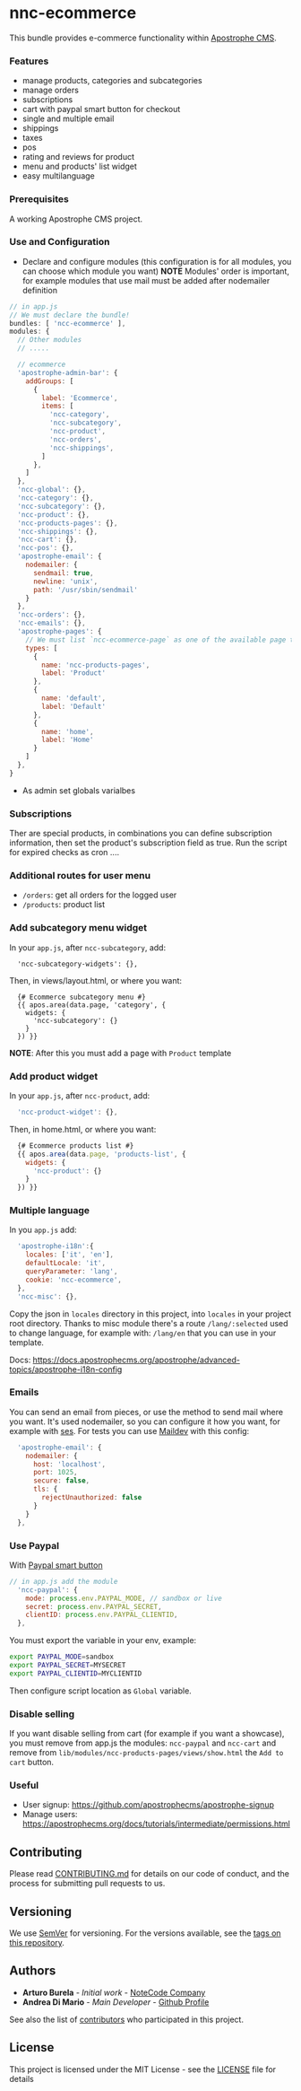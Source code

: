 # nnc-ecommerce

This bundle provides e-commerce functionality within [Apostrophe CMS](http://apostrophecms.org).

### Features

- manage products, categories and subcategories
- manage orders
- subscriptions
- cart with paypal smart button for checkout
- single and multiple email
- shippings
- taxes
- pos
- rating and reviews for product
- menu and products' list widget
- easy multilanguage

### Prerequisites

A working Apostrophe CMS project.

### Use and Configuration

- Declare and configure modules (this configuration is for all modules, you can choose which module you want)
**NOTE** Modules' order is important, for example modules that use mail must be added after nodemailer definition

```javascript
// in app.js
// We must declare the bundle!
bundles: [ 'ncc-ecommerce' ],
modules: {
  // Other modules
  // .....

  // ecommerce
  'apostrophe-admin-bar': {
    addGroups: [
      {
        label: 'Ecommerce',
        items: [
          'ncc-category',
          'ncc-subcategory',
          'ncc-product',
          'ncc-orders',
          'ncc-shippings',
        ]
      },
    ]
  },
  'ncc-global': {},
  'ncc-category': {},
  'ncc-subcategory': {},
  'ncc-product': {},
  'ncc-products-pages': {},
  'ncc-shippings': {},
  'ncc-cart': {},
  'ncc-pos': {},
  'apostrophe-email': {
    nodemailer: {
      sendmail: true,
      newline: 'unix',
      path: '/usr/sbin/sendmail'
    }
  },
  'ncc-orders': {},
  'ncc-emails': {},
  'apostrophe-pages': {
    // We must list `ncc-ecommerce-page` as one of the available page types
    types: [
      {
        name: 'ncc-products-pages',
        label: 'Product'
      },
      {
        name: 'default',
        label: 'Default'
      },
      {
        name: 'home',
        label: 'Home'
      }
    ]
  },
}
```

- As admin set globals varialbes

### Subscriptions
Ther are special products, in combinations you can define subscription information, then set the product's subscription field as true.
Run the script for expired checks as cron ....

### Additional routes for user menu

- `/orders`: get all orders for the logged user
- `/products`: product list

### Add subcategory menu widget

In your `app.js`, after `ncc-subcategory`, add:
```
  'ncc-subcategory-widgets': {},
```
Then, in views/layout.html, or where you want:
```
  {# Ecommerce subcategory menu #}
  {{ apos.area(data.page, 'category', {
    widgets: {
      'ncc-subcategory': {}
    }
  }) }}
```
**NOTE**: After this you must add a page with `Product` template

### Add product widget

In your `app.js`, after `ncc-product`, add:

```javascript
  'ncc-product-widget': {},
```

Then, in home.html, or where you want:

```javascript
  {# Ecommerce products list #}
  {{ apos.area(data.page, 'products-list', {
    widgets: {
      'ncc-product': {}
    }
  }) }}
```

### Multiple language

In you `app.js` add:

```javascript
  'apostrophe-i18n':{
    locales: ['it', 'en'],
    defaultLocale: 'it',
    queryParameter: 'lang',
    cookie: 'ncc-ecommerce',
  },
  'ncc-misc': {},
```

Copy the json in `locales` directory in this project, into `locales` in your project root directory. Thanks to misc module there's a route `/lang/:selected` used to change language, for example with: `/lang/en` that you can use in your template.

Docs: https://docs.apostrophecms.org/apostrophe/advanced-topics/apostrophe-i18n-config


### Emails

You can send an email from pieces, or use the method to send mail where you want. It's used nodemailer, so you can configure it how you want, for example with [ses]( https://nodemailer.com/transports/ses/). For tests you can use [Maildev](https://github.com/djfarrelly/MailDev) with this config:

```javascript
  'apostrophe-email': {
    nodemailer: {
      host: 'localhost',
      port: 1025,
      secure: false,
      tls: {
        rejectUnauthorized: false
      }
    }
  },

```

### Use Paypal
With [Paypal smart button](https://developer.paypal.com/docs/checkout/)

```javascript
// in app.js add the module
  'ncc-paypal': {
    mode: process.env.PAYPAL_MODE, // sandbox or live
    secret: process.env.PAYPAL_SECRET,
    clientID: process.env.PAYPAL_CLIENTID,
  },
```

You must export the variable in your env, example:

```bash
export PAYPAL_MODE=sandbox
export PAYPAL_SECRET=MYSECRET
export PAYPAL_CLIENTID=MYCLIENTID
```

Then configure script location as `Global` variable.

### Disable selling

If you want disable selling from cart (for example if you want a showcase), you must remove from app.js the modules: `ncc-paypal` and `ncc-cart` and remove from `lib/modules/ncc-products-pages/views/show.html` the `Add to cart` button.

### Useful

- User signup: https://github.com/apostrophecms/apostrophe-signup
- Manage users: https://apostrophecms.org/docs/tutorials/intermediate/permissions.html

## Contributing

Please read [CONTRIBUTING.md](CONTRIBUTING.md) for details on our code of conduct, and the process for submitting pull requests to us.

## Versioning

We use [SemVer](http://semver.org/) for versioning. For the versions available, see the [tags on this repository](https://github.com/ArturoBurela/ncc-ecommerce/tags).

## Authors

* **Arturo Burela** - *Initial work* - [NoteCode Company](http://notecode.mx/)
* **Andrea Di Mario** - *Main Developer* - [Github Profile](https://github.com/anddimario)

See also the list of [contributors](https://github.com/ArturoBurela/ncc-ecommerce/contributors) who participated in this project.

## License

This project is licensed under the MIT License - see the [LICENSE](LICENSE) file for details
